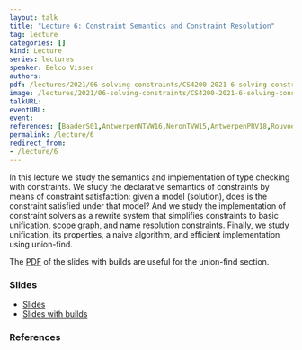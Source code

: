 ```yaml
---
layout: talk
title: "Lecture 6: Constraint Semantics and Constraint Resolution"
tag: lecture
categories: []
kind: Lecture
series: lectures
speaker: Eelco Visser
authors:
pdf: /lectures/2021/06-solving-constraints/CS4200-2021-6-solving-constraints.pdf
image: /lectures/2021/06-solving-constraints/CS4200-2021-6-solving-constraints/CS4200-2021-6-solving-constraints.036.png
talkURL:
eventURL:
event:
references: [BaaderS01,AntwerpenNTVW16,NeronTVW15,AntwerpenPRV18,RouvoetAPKV20]
permalink: /lecture/6
redirect_from:
- /lecture/6
---
```


In this lecture we study the semantics and implementation of type checking with constraints.
We study the declarative semantics of constraints by means of constraint satisfaction: given a model (solution), does is the constraint satisfied under that model?
And we study the implementation of constraint solvers as a rewrite system that simplifies constraints to basic unification, scope graph, and name resolution constraints.
Finally, we study unification, its properties, a naive algorithm, and efficient implementation using union-find.

The [PDF]({{site.baseurl}}/lectures/2021/06-solving-constraints/CS4200-2021-6-solving-constraints-builds.pdf) of the slides with builds are useful for the union-find section.

### Slides

- [Slides](/2021/lectures/2021/06-solving-constraints/CS4200-2021-6-solving-constraints.pdf)
- [Slides with builds](/2021/lectures/2021/06-solving-constraints/CS4200-2021-6-solving-constraints-builds.pdf)

### References
